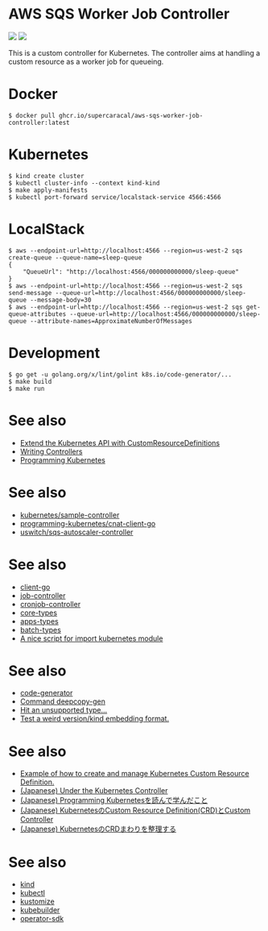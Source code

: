 AWS SQS Worker Job Controller
=================================================

![](https://github.com/supercaracal/aws-sqs-worker-job-controller/workflows/Test/badge.svg)
![](https://github.com/supercaracal/aws-sqs-worker-job-controller/workflows/Docker/badge.svg)

This is a custom controller for Kubernetes.
The controller aims at handling a custom resource as a worker job for queueing.

# Docker

```
$ docker pull ghcr.io/supercaracal/aws-sqs-worker-job-controller:latest
```

# Kubernetes

```
$ kind create cluster
$ kubectl cluster-info --context kind-kind
$ make apply-manifests
$ kubectl port-forward service/localstack-service 4566:4566
```

# LocalStack

```
$ aws --endpoint-url=http://localhost:4566 --region=us-west-2 sqs create-queue --queue-name=sleep-queue
{
    "QueueUrl": "http://localhost:4566/000000000000/sleep-queue"
}
$ aws --endpoint-url=http://localhost:4566 --region=us-west-2 sqs send-message --queue-url=http://localhost:4566/000000000000/sleep-queue --message-body=30
$ aws --endpoint-url=http://localhost:4566 --region=us-west-2 sqs get-queue-attributes --queue-url=http://localhost:4566/000000000000/sleep-queue --attribute-names=ApproximateNumberOfMessages
```

# Development

```
$ go get -u golang.org/x/lint/golint k8s.io/code-generator/...
$ make build
$ make run
```

# See also
* [Extend the Kubernetes API with CustomResourceDefinitions](https://kubernetes.io/docs/tasks/extend-kubernetes/custom-resources/custom-resource-definitions/)
* [Writing Controllers](https://github.com/kubernetes/community/blob/master/contributors/devel/sig-api-machinery/controllers.md)
* [Programming Kubernetes](https://www.amazon.com/dp/B07VCPM5VQ/)

# See also
* [kubernetes/sample-controller](https://github.com/kubernetes/sample-controller)
* [programming-kubernetes/cnat-client-go](https://github.com/programming-kubernetes/cnat/tree/master/cnat-client-go)
* [uswitch/sqs-autoscaler-controller](https://github.com/uswitch/sqs-autoscaler-controller)

# See also
* [client-go](https://github.com/kubernetes/client-go)
* [job-controller](https://github.com/kubernetes/kubernetes/blob/master/pkg/controller/job/job_controller.go)
* [cronjob-controller](https://github.com/kubernetes/kubernetes/blob/master/pkg/controller/cronjob/cronjob_controller.go)
* [core-types](https://github.com/kubernetes/kubernetes/blob/master/pkg/apis/core/types.go)
* [apps-types](https://github.com/kubernetes/kubernetes/blob/master/pkg/apis/apps/types.go)
* [batch-types](https://github.com/kubernetes/kubernetes/blob/master/pkg/apis/batch/types.go)
* [A nice script for import kubernetes module](https://github.com/kubernetes/kubernetes/issues/79384#issuecomment-521493597)

# See also
* [code-generator](https://github.com/kubernetes/code-generator)
* [Command deepcopy-gen](https://godoc.org/k8s.io/gengo/examples/deepcopy-gen)
* [Hit an unsupported type...](https://github.com/kubernetes/gengo/blob/7794989d00002eae09b50e95c3a221245260a20e/examples/deepcopy-gen/generators/deepcopy.go#L843-L886)
* [Test a weird version/kind embedding format.](https://github.com/kubernetes/apimachinery/blob/714f1137f89bf0ec6d038cf852d7661a1b9c660a/pkg/runtime/testing/types.go#L127-L156)

# See also
* [Example of how to create and manage Kubernetes Custom Resource Definition.](https://github.com/jinghzhu/KubernetesCRD)
* [(Japanese) Under the Kubernetes Controller](https://speakerdeck.com/govargo/under-the-kubernetes-controller-36f9b71b-9781-4846-9625-23c31da93014)
* [(Japanese) Programming Kubernetesを読んで学んだこと](https://go-vargo.hatenablog.com/entry/2019/08/05/201546)
* [(Japanese) KubernetesのCustom Resource Definition(CRD)とCustom Controller](https://www.sambaiz.net/article/182/)
* [(Japanese) KubernetesのCRDまわりを整理する](https://qiita.com/cvusk/items/773e222e0971a5391a51)

# See also
* [kind](https://github.com/kubernetes-sigs/kind)
* [kubectl](https://github.com/kubernetes/kubectl)
* [kustomize](https://github.com/kubernetes-sigs/kustomize)
* [kubebuilder](https://github.com/kubernetes-sigs/kubebuilder)
* [operator-sdk](https://github.com/operator-framework/operator-sdk)
